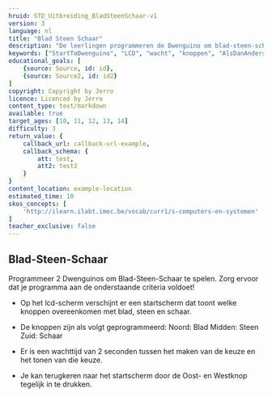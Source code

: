```yaml
---
hruid: STD_Uitbreiding_BladSteenSchaar-v1
version: 3
language: nl
title: "Blad Steen Schaar"
description: "De leerlingen programmeren de Dwenguino om blad-steen-schaar te spelen."
keywords: ["StartToDwenguino", "LCD", "wacht", "knoppen", "AlsDanAnders"]
educational_goals: [
    {source: Source, id: id}, 
    {source: Source2, id: id2}
]
copyright: Copyright by Jerro
licence: Licenced by Jerro
content_type: text/markdown
available: true
target_ages: [10, 11, 12, 13, 14]
difficulty: 3
return_value: {
    callback_url: callback-url-example,
    callback_schema: {
        att: test,
        att2: test2
    }
}
content_location: example-location
estimated_time: 10
skos_concepts: [
    'http://ilearn.ilabt.imec.be/vocab/curr1/s-computers-en-systemen'
]
teacher_exclusive: false
---
```


## Blad-Steen-Schaar

Programmeer 2 Dwenguinos om Blad-Steen-Schaar te spelen. Zorg ervoor dat je programma aan de onderstaande criteria voldoet!

* Op het lcd-scherm verschijnt er een startscherm dat toont welke knoppen overeenkomen met blad, steen en schaar.

* De knoppen zijn als volgt geprogrammeerd: 
Noord: Blad
Midden: Steen
Zuid: Schaar

* Er is een wachttijd van 2 seconden tussen het maken van de keuze en het tonen van die keuze.

* Je kan terugkeren naar het startscherm door de Oost- en Westknop tegelijk in te drukken.